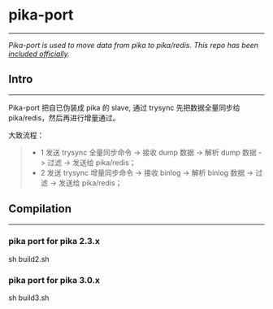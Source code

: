 # pika-port
---
*Pika-port is used to move data from pika to pika/redis. This repo has been [included officially](https://github.com/Qihoo360/pika/wiki/pika%E5%88%B0redis%E8%BF%81%E7%A7%BB%E5%B7%A5%E5%85%B7).*


## Intro
---

Pika-port 把自已伪装成 pika 的 slave, 通过 trysync 先把数据全量同步给 pika/redis，然后再进行增量通过。

大致流程：

>- 1 发送 trysync 全量同步命令 -> 接收 dump 数据 -> 解析 dump 数据 -> 过滤 -> 发送给 pika/redis；
>- 2 发送 trysync 增量同步命令 -> 接收 binlog -> 解析 binlog 数据 -> 过滤 -> 发送给 pika/redis；

## Compilation
---

### pika port for pika 2.3.x
sh build2.sh


### pika port for pika 3.0.x
sh build3.sh
